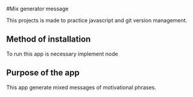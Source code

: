 #Mix generator message

This projects is made to practice javascript and git version management.

## Method of installation 

To run this app is necessary implement node

## Purpose of the app

This app generate mixed messages of motivational phrases. 
